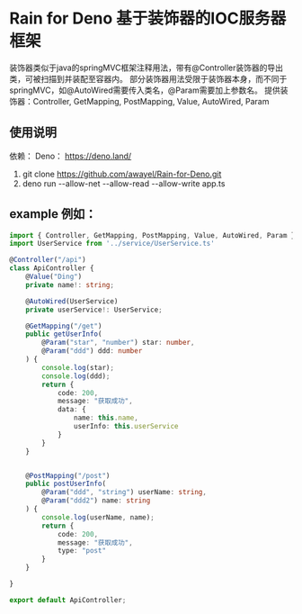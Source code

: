 # Rain for Deno 基于装饰器的IOC服务器框架

装饰器类似于java的springMVC框架注释用法，带有@Controller装饰器的导出类，可被扫描到并装配至容器内。
部分装饰器用法受限于装饰器本身，而不同于springMVC，如@AutoWired需要传入类名，@Param需要加上参数名。
提供装饰器：Controller, GetMapping, PostMapping, Value, AutoWired, Param

## 使用说明

依赖：
Deno： https://deno.land/

1. git clone https://github.com/awayel/Rain-for-Deno.git
2. deno run --allow-net --allow-read --allow-write app.ts

## example 例如：


```typescript
import { Controller, GetMapping, PostMapping, Value, AutoWired, Param } from '../../rain/index.ts';
import UserService from '../service/UserService.ts'

@Controller("/api")
class ApiController {
    @Value("Ding")
    private name!: string;

    @AutoWired(UserService)
    private userService!: UserService;

    @GetMapping("/get")
    public getUserInfo(
        @Param("star", "number") star: number,
        @Param("ddd") ddd: number
    ) {
        console.log(star);
        console.log(ddd);
        return {
            code: 200,
            message: "获取成功",
            data: {
                name: this.name,
                userInfo: this.userService
            }
        }
    }


    @PostMapping("/post")
    public postUserInfo(
        @Param("ddd", "string") userName: string,
        @Param("ddd2") name: string
    ) {
        console.log(userName, name);
        return {
            code: 200,
            message: "获取成功",
            type: "post"
        }
    }

}

export default ApiController;
```
